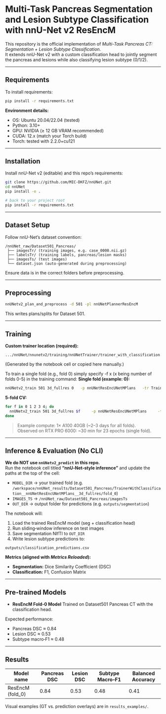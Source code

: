 # Multi-Task Pancreas Segmentation and Lesion Subtype Classification with nnU-Net v2 ResEncM

This repository is the official implementation of *Multi-Task Pancreas CT: Segmentation + Lesion Subtype Classification*.  
It extends nnU-Net v2 with a custom classification head to jointly segment the pancreas and lesions while also classifying lesion subtype (0/1/2).

---

## Requirements

To install requirements:

```bash
pip install -r requirements.txt
```

**Environment details:**
- OS: Ubuntu 20.04/22.04 (tested)  
- Python: 3.10+  
- GPU: NVIDIA (≥ 12 GB VRAM recommended)  
- CUDA: 12.x (match your Torch build)  
- Torch: tested with 2.2.0+cu121

---

## Installation

Install nnU-Net v2 (editable) and this repo’s requirements:

```bash
git clone https://github.com/MIC-DKFZ/nnUNet.git
cd nnUNet
pip install -e .

# back to your project root
pip install -r requirements.txt
```

---

## Dataset Setup

Follow nnU-Net’s dataset convention:

```
/nnUNet_raw/Dataset501_Pancreas/
 ├── imagesTr/ (training images, e.g. case_0000.nii.gz)
 ├── labelsTr/ (training labels, pancreas/lesion masks)
 ├── imagesTs/ (test images)
 └── dataset.json (auto-generated during preprocessing)
```

Ensure data is in the correct folders before preprocessing.

---

## Preprocessing

```bash
nnUNetv2_plan_and_preprocess -d 501 -pl nnUNetPlannerResEncM
```

This writes plans/splits for Dataset 501.

---

## Training

**Custom trainer location (required):**
```
.../nnUNet/nnunetv2/training/nnUNetTrainer/trainer_with_classification.py
```
(Generated by the notebook cell or copied here manually.)


To train a single fold (e.g., fold 0) simply specify -f x (x being number of folds 0-5)  in the training command:
**Single fold (example: 0):**
```bash
nnUNetv2_train 501 3d_fullres 0   -p nnUNetResEncUNetMPlans   -tr TrainerWithClassification --npz
```

**5-fold CV:**
```bash
for f in 0 1 2 3 4; do
  nnUNetv2_train 501 3d_fullres $f     -p nnUNetResEncUNetMPlans     -tr TrainerWithClassification --npz
done
```

> Example compute: 1× A100 40GB (~2–3 days for all folds).  
> Observed on RTX PRO 6000: ~30 min for 23 epochs (single fold).

---

## Inference & Evaluation (No CLI)

**We do NOT use `nnUNetv2_predict` in this repo.**  
Run the notebook cell titled **“nnU‑Net‑style inference”** and update the paths at the top of the cell:

- `MODEL_DIR` → your trained fold (e.g. `/workspace/nnUNet_results/Dataset501_Pancreas/TrainerWithClassification__nnUNetResEncUNetMPlans__3d_fullres/fold_0`)
- `IMAGES_TS` → `/nnUNet_raw/Dataset501_Pancreas/imagesTs`
- `OUT_DIR` → output folder for predictions (e.g. `outputs/segmentation`)

The notebook will:
1) Load the trained ResEncM model (seg + classification head)  
2) Run sliding‑window inference on test images  
3) Save segmentation NIfTI to `OUT_DIR`  
4) Write lesion subtype predictions to:  
```
outputs/classification_predictions.csv
```

**Metrics (aligned with *Metrics Reloaded*):**
- **Segmentation:** Dice Similarity Coefficient (DSC)  
- **Classification:** F1, Confusion Matrix

---

## Pre-trained Models

- **ResEncM Fold‑0 Model**
  Trained on Dataset501 Pancreas CT with the classification head.

Expected performance:
- Pancreas DSC ≈ 0.84  
- Lesion DSC ≈ 0.53  
- Subtype macro‑F1 ≈ 0.48

---

## Results

| Model name       | Pancreas DSC | Lesion DSC | Subtype Macro‑F1 | Balanced Accuracy |
|------------------|--------------|------------|------------------|-------------------|
| ResEncM (fold_0) | 0.84         | 0.53       | 0.48             | 0.41              |

Visual examples (GT vs. prediction overlays) are in `results_examples/`.
